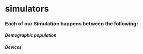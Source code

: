 # simulators

### Each of our Simulation happens between the following:
##### Demographic population
##### Devices
